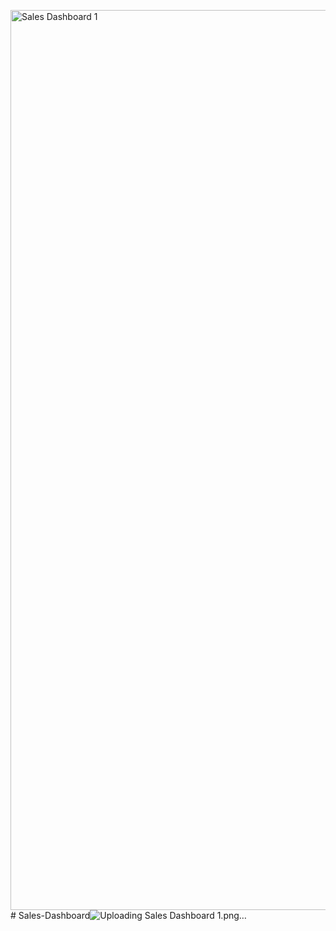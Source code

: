 <img width="1440" alt="Sales Dashboard 1" src="https://github.com/divykantsharma/Sales-Dashboard-using-TABLEAU/assets/89973756/e332273d-f94f-42f6-b460-204f0c3baac2"># Sales-Dashboard![Uploading Sales Dashboard 1.png…](<img width="1440" alt="Sales Dashboard 2" src="https://github.com/divykantsharma/Sales-Dashboard-using-TABLEAU/assets/89973756/6bce21dc-ffe9-416c-8869-2224b0809f25">
)

